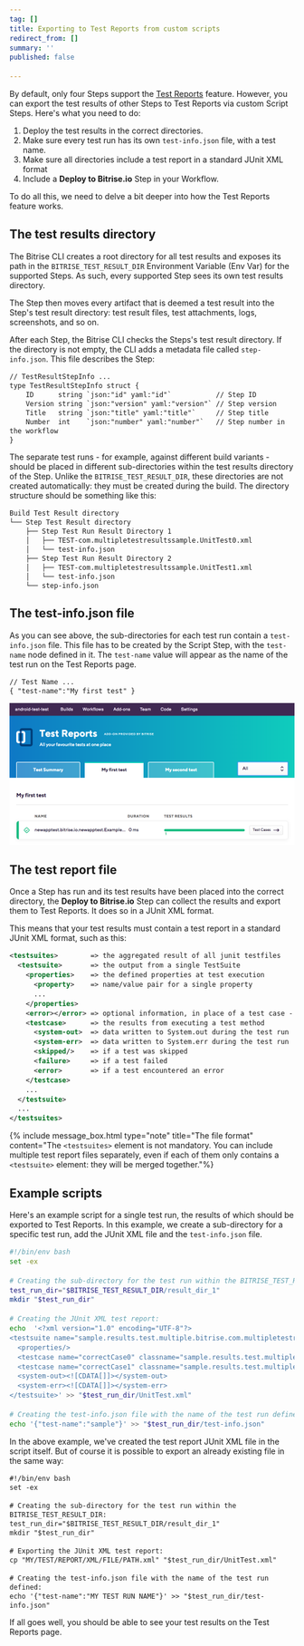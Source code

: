 ```yaml
---
tag: []
title: Exporting to Test Reports from custom scripts
redirect_from: []
summary: ''
published: false

---
```

By default, only four Steps support the [Test Reports](/testing/test-reports/) feature. However, you can export the test results of other Steps to Test Reports via custom Script Steps. Here's what you need to do:

1. Deploy the test results in the correct directories.
2. Make sure every test run has its own `test-info.json` file, with a test name.
3. Make sure all directories include a test report in a standard JUnit XML format
4. Include a **Deploy to Bitrise.io** Step in your Workflow.

To do all this, we need to delve a bit deeper into how the Test Reports feature works.

## The test results directory

The Bitrise CLI creates a root directory for all test results and exposes its path in the `BITRISE_TEST_RESULT_DIR` Environment Variable (Env Var) for the supported Steps. As such, every supported Step sees its own test results directory.

The Step then moves every artifact that is deemed a test result into the Step's test result directory: test result files, test attachments, logs, screenshots, and so on.

After each Step, the Bitrise CLI checks the Steps's test result directory. If the directory is not empty, the CLI adds a metadata file called `step-info.json`. This file describes the Step:

    // TestResultStepInfo ...
    type TestResultStepInfo struct {
    	ID      string `json:"id" yaml:"id"`           // Step ID
    	Version string `json:"version" yaml:"version"` // Step version
    	Title   string `json:"title" yaml:"title"`     // Step title
    	Number  int    `json:"number" yaml:"number"`   // Step number in the workflow
    }

The separate test runs - for example, against different build variants - should be placed in different sub-directories within the test results directory of the Step. Unlike the `BITRISE_TEST_RESULT_DIR`, these directories are not created automatically: they must be created during the build. The directory structure should be something like this:

    Build Test Result directory
    └── Step Test Result directory
        ├── Step Test Run Result Directory 1
        │   ├── TEST-com.multipletestresultssample.UnitTest0.xml
        │   └── test-info.json
        ├── Step Test Run Result Directory 2
        │   ├── TEST-com.multipletestresultssample.UnitTest1.xml
        │   └── test-info.json
        └── step-info.json

## The test-info.json file

As you can see above, the sub-directories for each test run contain a `test-info.json` file. This file has to be created by the Script Step, with the `test-name` node defined in it. The `test-name` value will appear as the name of the test run on the Test Reports page.

    // Test Name ...
    { "test-name":"My first test" }

![](/img/Test_add-on-6.png)

## The test report file

Once a Step has run and its test results have been placed into the correct directory, the **Deploy to Bitrise.io** Step can collect the results and export them to Test Reports. It does so in a JUnit XML format.

This means that your test results must contain a test report in a standard JUnit XML format, such as this:

```xml
<testsuites>        => the aggregated result of all junit testfiles
  <testsuite>       => the output from a single TestSuite
    <properties>    => the defined properties at test execution
      <property>    => name/value pair for a single property
      ...
    </properties>
    <error></error> => optional information, in place of a test case - for example, if the tests in the suite could not be found for some reason
    <testcase>      => the results from executing a test method
      <system-out>  => data written to System.out during the test run
      <system-err>  => data written to System.err during the test run
      <skipped/>    => if a test was skipped
      <failure>     => if a test failed
      <error>       => if a test encountered an error
    </testcase>
    ...
  </testsuite>
  ...
</testsuites>
```

{% include message_box.html type="note" title="The file format" content="The `<testsuites>` element is not mandatory. You can include multiple test report files separately, even if each of them only contains a `<testsuite>` element: they will be merged together."%} 

## Example scripts

Here's an example script for a single test run, the results of which should be exported to Test Reports. In this example, we create a sub-directory for a specific test run, add the JUnit XML file and the `test-info.json` file.

```bash
#!/bin/env bash
set -ex

# Creating the sub-directory for the test run within the BITRISE_TEST_RESULT_DIR:
test_run_dir="$BITRISE_TEST_RESULT_DIR/result_dir_1"
mkdir "$test_run_dir"

# Creating the JUnit XML test report:
echo  '<?xml version="1.0" encoding="UTF-8"?>
<testsuite name="sample.results.test.multiple.bitrise.com.multipletestresultssample.UnitTest0" tests="10" skipped="0" failures="0" errors="0" timestamp="2019-05-10T13:47:08" hostname="my-localdomain" time="0.002">
  <properties/>
  <testcase name="correctCase0" classname="sample.results.test.multiple.bitrise.com.multipletestresultssample.UnitTest0" time="0.001"/>
  <testcase name="correctCase1" classname="sample.results.test.multiple.bitrise.com.multipletestresultssample.UnitTest0" time="0.0"/>
  <system-out><![CDATA[]]></system-out>
  <system-err><![CDATA[]]></system-err>
</testsuite>' >> "$test_run_dir/UnitTest.xml"

# Creating the test-info.json file with the name of the test run defined:
echo '{"test-name":"sample"}' >> "$test_run_dir/test-info.json"
```

In the above example, we've created the test report JUnit XML file in the script itself. But of course it is possible to export an already existing file in the same way:

    #!/bin/env bash
    set -ex
    
    # Creating the sub-directory for the test run within the BITRISE_TEST_RESULT_DIR:
    test_run_dir="$BITRISE_TEST_RESULT_DIR/result_dir_1"
    mkdir "$test_run_dir"
    
    # Exporting the JUnit XML test report:
    cp "MY/TEST/REPORT/XML/FILE/PATH.xml" "$test_run_dir/UnitTest.xml"
    
    # Creating the test-info.json file with the name of the test run defined:
    echo '{"test-name":"MY TEST RUN NAME"}' >> "$test_run_dir/test-info.json"

If all goes well, you should be able to see your test results on the Test Reports page.